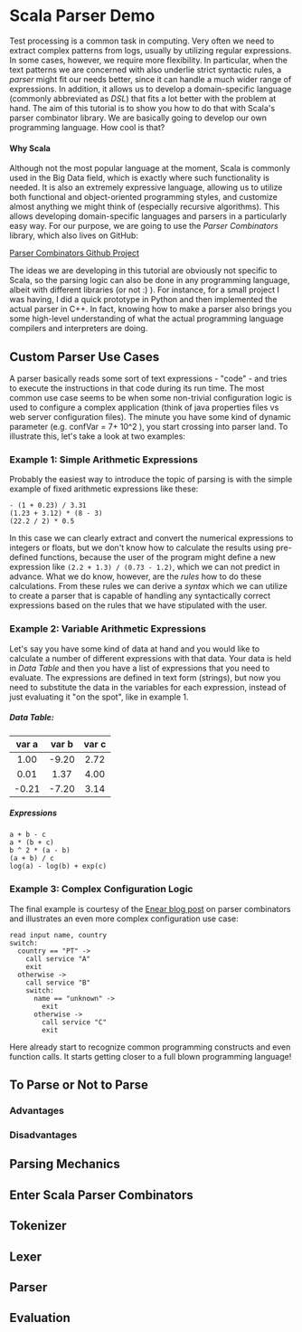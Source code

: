 # Scala Parser Demo

Test processing is a common task in computing. Very often we need to extract complex patterns from logs,
usually by utilizing regular expressions. In some cases, however, we require more flexibility. In particular,
when the text patterns we are concerned with also underlie strict syntactic rules, a *parser* might fit our 
needs better, since it can handle a much wider range of expressions. In addition, it allows us to develop a 
domain-specific language (commonly abbreviated as *DSL*) that fits a lot better with the problem at hand. The 
aim of this tutorial is to show you how to do that with Scala's parser combinator library. We are basically 
going to develop our own programming language. How cool is that?

#### Why Scala

Although not the most popular language at the moment, Scala is commonly used in the Big Data field, which is 
exactly where such functionality is needed. It is also an extremely expressive language, allowing us to utilize 
both functional and object-oriented programming styles, and customize almost anything we might think of (especially 
recursive algorithms). This allows developing domain-specific languages and parsers in a particularly easy way. For our 
purpose, we are going to use the *Parser Combinators* library, which also lives on GitHub: 

[Parser Combinators Github Project](https://github.com/scala/scala-parser-combinators)

The ideas we are developing in this tutorial are obviously not specific to Scala, so the parsing logic can also be done 
in any programming language, albeit with different libraries (or not :) ). For instance, for a small project I was 
having, I did a quick prototype in Python and then implemented the actual parser in C++. In fact, knowing how to make 
a parser also brings you some high-level understanding of what the actual programming language compilers and 
interpreters are doing. 
 
## Custom Parser Use Cases

A parser basically reads some sort of text expressions - "code" - and tries to execute the instructions in that code 
during its run time. The most common use case seems to be when some non-trivial configuration logic is used to configure
a complex application (think of java properties files vs web server configuration files). The minute you have some kind 
of dynamic parameter (e.g. confVar = 7+ 10^2 ), you start crossing into parser land. To illustrate this, let's take a 
look at two examples:
 
### Example 1: Simple Arithmetic Expressions

Probably the easiest way to introduce the topic of parsing is with the simple example of fixed arithmetic expressions
like these:
```
- (1 + 0.23) / 3.31
(1.23 + 3.12) * (8 - 3)
(22.2 / 2) * 0.5
```
In this case we can clearly extract and convert the numerical expressions to integers or floats, but we don't know how 
to calculate the results using pre-defined functions, because the user of the program might define a new expression like 
`(2.2 + 1.3) / (0.73 - 1.2)`, which we can not predict in advance. What we do know, however, are the *rules* how to do 
these calculations. From these rules we can derive a *syntax* which we can utilize to create a parser that is capable
of handling any syntactically correct expressions based on the rules that we have stipulated with the user.

### Example 2: Variable Arithmetic Expressions

Let's say you have some kind of data at hand and you would like to calculate a number of different expressions with that 
data. Your data is held in *Data Table* and then you have a list of expressions that you need to evaluate. The expressions 
are defined in text form (strings), but now you need to substitute the data in the variables for each expression, instead
of just evaluating it "on the spot", like in example 1.

##### Data Table:
|var a|var b|var c|
|:---:|:---:|:---:|
|1.00|-9.20|2.72|
|0.01|1.37|4.00|
|-0.21|-7.20|3.14|

##### Expressions
```
a + b - c
a * (b + c)
b ^ 2 * (a - b)
(a + b) / c
log(a) - log(b) + exp(c)
```

### Example 3: Complex Configuration Logic
The final example is courtesy of the [Enear blog post](http://enear.github.io/2016/03/31/parser-combinators/) on parser 
combinators and illustrates an even more complex configuration use case:
```
read input name, country
switch:
  country == "PT" ->
    call service "A"
    exit
  otherwise ->
    call service "B"
    switch:
      name == "unknown" ->
        exit
      otherwise ->
        call service "C"
        exit
```
Here already start to recognize common programming constructs and even function calls. It starts getting closer to a 
full blown programming language!

## To Parse or Not to Parse

### Advantages
### Disadvantages

## Parsing Mechanics


## Enter Scala Parser Combinators


## Tokenizer
## Lexer

## Parser


## Evaluation



